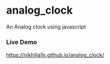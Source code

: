 # analog_clock
An Analog clock using javascript

### Live Demo
https://nikhilja1n.github.io/analog_clock/
